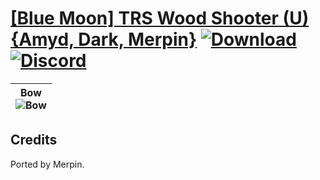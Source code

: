 # [\[Blue Moon\] TRS Wood Shooter \(U\) {Amyd, Dark, Merpin}](https://github.com/Klokinator/FE-Repo/tree/main/Battle%20Animations/Advance%20Wars%20Animation%20Ports/%5BBlue%20Moon%5D%20TRS%20Wood%20Shooter%20(U)%20%7BAmyd,%20Dark,%20Merpin%7D) [![Download](https://img.shields.io/badge/Download--red?style=social&logo=github)](https://minhaskamal.github.io/DownGit/#/home?url=https://github.com/Klokinator/FE-Repo/tree/main/Battle%20Animations/Advance%20Wars%20Animation%20Ports/%5BBlue%20Moon%5D%20TRS%20Wood%20Shooter%20(U)%20%7BAmyd,%20Dark,%20Merpin%7D) [![Discord](https://img.shields.io/badge/Discord--blue?style=social&logo=discord)](https://discord.gg/C7VNGnyTPA)

| <b>Bow</b><br/><img alt="Bow" src="https://raw.githubusercontent.com/Klokinator/FE-Repo/main/Battle%20Animations/Advance%20Wars%20Animation%20Ports/%5BBlue%20Moon%5D%20TRS%20Wood%20Shooter%20(U)%20%7BAmyd,%20Dark,%20Merpin%7D/5.%20Bow/Bow.gif"/> |
| :---: |

## Credits

Ported by Merpin.

